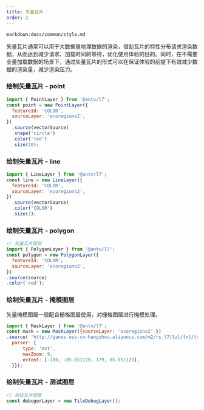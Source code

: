 ```yaml
---
title: 矢量瓦片
order: 2
---
```

`markdown:docs/common/style.md`

矢量瓦片通常可以用于大数据量地理数据的渲染，借助瓦片的特性分布请求渲染数据，从而达到减少请求、加载时间的等待，优化使用体验的目的。同时，在不需要全量加载数据的场景下，通过矢量瓦片的形式可以在保证体验的前提下有效减少数据的渲染量，减少渲染压力。

### 绘制矢量瓦片 - point

```javascript
import { PointLayer } from '@antv/l7';
const point = new PointLayer({
  featureId: 'COLOR',
  sourceLayer: 'ecoregions2',
})
  .source(vectorSource)
  .shape('circle')
  .color('red')
  .size(10);
```

### 绘制矢量瓦片 - line

```javascript
import { LineLayer } from '@antv/l7';
const line = new LineLayer({
  featureId: 'COLOR',
  sourceLayer: 'ecoregions2',
})
  .source(vectorSource)
  .color('COLOR')
  .size(2);
```

### 绘制矢量瓦片 - polygon

```javascript
// 矢量瓦片图层
import { PolygonLayer } from '@antv/l7';
const polygon = new PolygonLayer({ 
  featureId: 'COLOR'，
  sourceLayer: 'ecoregions2',
})
.source(source)
.color('red');
```

### 绘制矢量瓦片 - 掩模图层

矢量掩模图层一般配合栅格图层使用，对栅格图层进行掩模处理。

```js
import { MaskLayer } from '@antv/l7';
const mask = new MaskLayer({sourceLayer: 'ecoregions2' })
.source( 'http://ganos.oss-cn-hangzhou.aliyuncs.com/m2/rs_l7/{z}/{x}/{y}.pbf' {
  parser: {
      type: 'mvt',
      maxZoom: 9,
      extent: [-180, -85.051129, 179, 85.051129],
  }});
```

### 绘制矢量瓦片 - 测试图层

```js
// 测试瓦片图层
const debugerLayer = new TileDebugLayer();
```